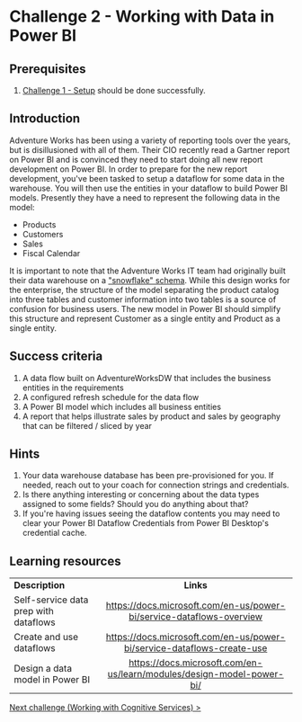 # Challenge 2 - Working with Data in Power BI

## Prerequisites

1. [Challenge 1 - Setup](./01-Setup.md) should be done successfully.


## Introduction

Adventure Works has been using a variety of reporting tools over the years, but is disillusioned with all of them.  Their CIO recently read a Gartner report on Power BI and is convinced they need to start doing all new report development on Power BI.  In order to prepare for the new report development, you've been tasked to setup a dataflow for some data in the warehouse. You will then use the entities in your dataflow to build Power BI models.  Presently they have a need to represent the following data in the model:
*   Products
*   Customers
*   Sales
*   Fiscal Calendar

It is important to note that the Adventure Works IT team had originally built their data warehouse on a ["snowflake" schema](https://learning.oreilly.com/library/view/data-warehousing-fundamentals/9780471412540/9780471412540_the_snowflake_schema.html).  While this design works for the enterprise, the structure of the model separating the product catalog into three tables and customer information into two tables is a source of confusion for business users.  The new model in Power BI should simplify this structure and represent Customer as a single entity and Product as a single entity.


## Success criteria
1.  A data flow built on AdventureWorksDW that includes the business entities in the requirements
1.  A configured refresh schedule for the data flow
1.  A Power BI model which includes all business entities
1.  A report that helps illustrate sales by product and sales by geography that can be filtered / sliced by year

## Hints

1. Your data warehouse database has been pre-provisioned for you. If needed, reach out to your coach for connection strings and credentials.
1. Is there anything interesting or concerning about the data types assigned to some fields?  Should you do anything about that?
1. If you're having issues seeing the dataflow contents you may need to clear your Power BI Dataflow Credentials from Power BI Desktop's credential cache.


## Learning resources

|                                            |                                                                                                                                                       |
| ------------------------------------------ | :---------------------------------------------------------------------------------------------------------------------------------------------------: |
| **Description**                            |                                                                       **Links**                                                                       |
| Self-service data prep with dataflows | <https://docs.microsoft.com/en-us/power-bi/service-dataflows-overview> |
| Create and use dataflows | <https://docs.microsoft.com/en-us/power-bi/service-dataflows-create-use>  |
| Design a data model in Power BI | <https://docs.microsoft.com/en-us/learn/modules/design-model-power-bi/> |

[Next challenge (Working with Cognitive Services) >](./03-CognitiveServices.md)
